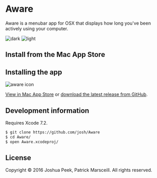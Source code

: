 # Aware

Aware is a menubar app for OSX that displays how long you've been actively using your computer.

![dark](https://cloud.githubusercontent.com/assets/896475/12149285/eee30008-b470-11e5-81e9-de7072a11827.png)
![light](https://cloud.githubusercontent.com/assets/896475/12149287/eeeac37e-b470-11e5-9bda-8a2502a39148.png)

## Install from the Mac App Store

## Installing the app

![aware icon](https://cloud.githubusercontent.com/assets/896475/13116060/6fb38d0c-d568-11e5-923c-9e50d540e84f.png)

[View in Mac App Store](https://itunes.apple.com/us/app/aware/id1082170746?mt=12) or [download the latest release from GitHub](https://github.com/josh/Aware/releases/latest).

## Development information

Requires Xcode 7.2.

``` sh
$ git clone https://github.com/josh/Aware
$ cd Aware/
$ open Aware.xcodeproj/
```

## License

Copyright © 2016 Joshua Peek, Patrick Marsceill. All rights reserved.
